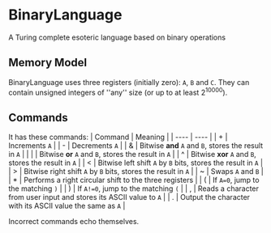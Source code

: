 # BinaryLanguage
 A Turing complete esoteric language based on binary operations

## Memory Model

BinaryLanguage uses three registers (initially zero): <code>A</code>, <code>B</code> and <code>C</code>. They can contain unsigned integers of ''any'' size (or up to at least 2<sup>10000</sup>).
## Commands
It has these commands:
| Command | Meaning |
| ---- | ---- |
| + | Increments <code>A</code> |
| - | Decrements <code>A</code> |
| & | Bitwise **and** <code>A</code> and <code>B</code>, stores the result in <code>A</code> |
| &#124; | Bitwise **or** <code>A</code> and <code>B</code>, stores the result in <code>A</code> |
| ^ | Bitwise **xor** <code>A</code> and <code>B</code>, stores the result in <code>A</code> |
| < | Bitwise left shift <code>A</code> by <code>B</code> bits, stores the result in <code>A</code> |
| > | Bitwise right shift <code>A</code> by <code>B</code> bits, stores the result in <code>A</code> |
| ~ | Swaps <code>A</code> and <code>B</code> |
| * | Performs a right circular shift to the three registers |
| ( | If <code>A=0</code>, jump to the matching <code>)</code> |
| ) | If <code>A!=0</code>, jump to the matching <code>(</code> |
| , | Reads a character from user input and stores its ASCII value to <code>A</code> |
| . | Output the character with its ASCII value the same as <code>A</code> |

Incorrect commands echo themselves.
